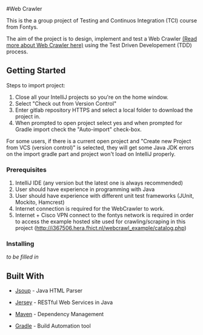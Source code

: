 #Web Crawler

This is the a group project of Testing and Continuos Integration (TCI) course from Fontys.

The aim of the project is to design, implement and test a Web Crawler [(Read more about Web Crawler here)](https://en.wikipedia.org/wiki/Web_crawler) 
using the Test Driven Developement (TDD) process.

## Getting Started

Steps to import project:
1. Close all your IntelliJ projects so you're on the home window.
2. Select "Check out from Version Control"
3. Enter gitlab repository HTTPS and select a local folder to download the project in.
4. When prompted to open project select yes and when prompted for Gradle import check the "Auto-import" check-box.

For some users, if there is a current open project and "Create new Project from VCS (version control)" is selected, they will get some Java JDK errors on the import gradle part and project won't load on IntelliJ properly.


### Prerequisites

1. IntelliJ IDE (any version but the latest one is always recommended)
2. User should have experience in programming with Java
3. User should have experience with different unit test frameworks (JUnit, Mockito, Hamcrest)
4. Internet connection is required for the WebCrawler to work.
5. Internet + Cisco VPN connect to the fontys network is required in order to access the example hosted site used for crawling/scraping in this project (http://i367506.hera.fhict.nl/webcrawl_example/catalog.php)

### Installing
*to be filled in*

## Built With

* [Jsoup](https://jsoup.org/) - Java HTML Parser

* [Jersey](https://jersey.github.io/) - RESTful Web Services in Java 

* [Maven](https://maven.apache.org/) - Dependency Management

* [Gradle](https://gradle.org/) - Build Automation tool


